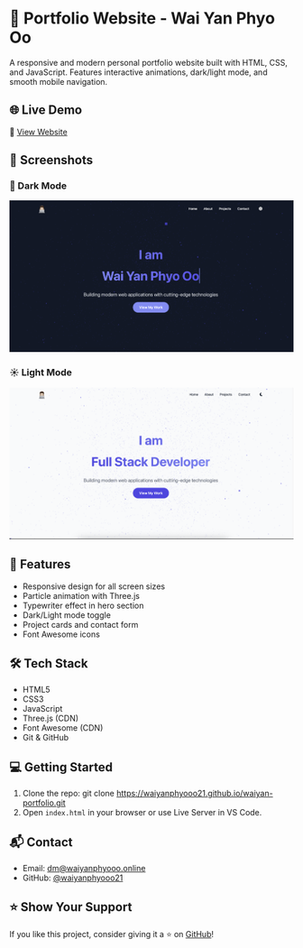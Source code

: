 # 💼 Portfolio Website - Wai Yan Phyo Oo

A responsive and modern personal portfolio website built with HTML, CSS, and JavaScript. Features interactive animations, dark/light mode, and smooth mobile navigation.

## 🌐 Live Demo

🔗 [View Website](https://waiyanphyooo21.github.io/waiyan-portfolio/)

## 📸 Screenshots

### 🌙 Dark Mode  
![Dark Mode](images/preview_dark.png)

### ☀️ Light Mode  
![Light Mode](images/preview_light.png)

## 🚀 Features

- Responsive design for all screen sizes
- Particle animation with Three.js
- Typewriter effect in hero section
- Dark/Light mode toggle
- Project cards and contact form
- Font Awesome icons

## 🛠️ Tech Stack

- HTML5  
- CSS3  
- JavaScript  
- Three.js (CDN)  
- Font Awesome (CDN)  
- Git & GitHub

## 💻 Getting Started

1. Clone the repo:
git clone https://waiyanphyooo21.github.io/waiyan-portfolio.git
2. Open `index.html` in your browser or use Live Server in VS Code.

## 📬 Contact

- Email: dm@waiyanphyooo.online
- GitHub: [@waiyanphyooo21](https://github.com/waiyanphyooo21)

## ⭐️ Show Your Support

If you like this project, consider giving it a ⭐️ on [GitHub](https://waiyanphyooo21.github.io/waiyan-portfolio/)!
